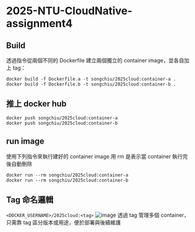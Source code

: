 # 2025-NTU-CloudNative-assignment4

## Build
透過指令從兩個不同的 Dockerfile 建立兩個獨立的 container image，並各自加上 tag：
```
docker build -f Dockerfile.a -t songchiu/2025cloud:container-a .
docker build -f Dockerfile.b -t songchiu/2025cloud:container-b .
```

## 推上 docker hub
```
docker push songchiu/2025cloud:container-a
docker push songchiu/2025cloud:container-b
```

## run image
使用下列指令來執行建好的 container image
用 rm 是表示當 container 執行完後自動刪除
```
docker run --rm songchiu/2025cloud:container-a
docker run --rm songchiu/2025cloud:container-b
```

## Tag 命名邏輯
`<DOCKER_USERNAME>/2025cloud:<tag>`
![image](https://github.com/user-attachments/assets/6cd2af7c-8338-4edd-a9d3-d7105069e01b)
透過 tag 管理多個 container，只需靠 tag 區分版本或用途，便於部署與後續維護
